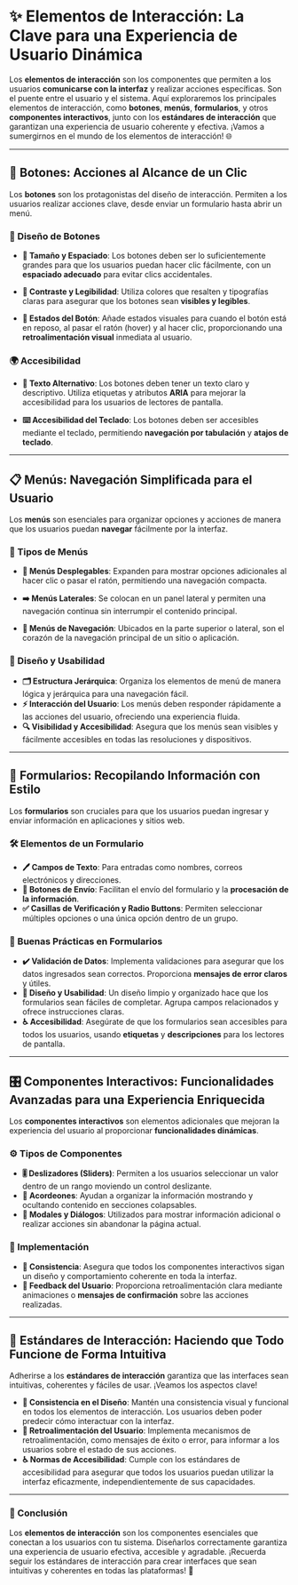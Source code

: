 # ✨ Elementos de Interacción: La Clave para una Experiencia de Usuario Dinámica

Los **elementos de interacción** son los componentes que permiten a los usuarios **comunicarse con la interfaz** y realizar acciones específicas. Son el puente entre el usuario y el sistema. Aquí exploraremos los principales elementos de interacción, como **botones**, **menús**, **formularios**, y otros **componentes interactivos**, junto con los **estándares de interacción** que garantizan una experiencia de usuario coherente y efectiva. ¡Vamos a sumergirnos en el mundo de los elementos de interacción! 🌐

---

## 🔘 Botones: Acciones al Alcance de un Clic

Los **botones** son los protagonistas del diseño de interacción. Permiten a los usuarios realizar acciones clave, desde enviar un formulario hasta abrir un menú.

### 🎨 Diseño de Botones

- **📏 Tamaño y Espaciado**: Los botones deben ser lo suficientemente grandes para que los usuarios puedan hacer clic fácilmente, con un **espaciado adecuado** para evitar clics accidentales.  

- **🌈 Contraste y Legibilidad**: Utiliza colores que resalten y tipografías claras para asegurar que los botones sean **visibles y legibles**.  

- **🎯 Estados del Botón**: Añade estados visuales para cuando el botón está en reposo, al pasar el ratón (hover) y al hacer clic, proporcionando una **retroalimentación visual** inmediata al usuario.  

### 🌍 Accesibilidad

- **📝 Texto Alternativo**: Los botones deben tener un texto claro y descriptivo. Utiliza etiquetas y atributos **ARIA** para mejorar la accesibilidad para los usuarios de lectores de pantalla.  

- **⌨️ Accesibilidad del Teclado**: Los botones deben ser accesibles mediante el teclado, permitiendo **navegación por tabulación** y **atajos de teclado**.

---

## 📋 Menús: Navegación Simplificada para el Usuario

Los **menús** son esenciales para organizar opciones y acciones de manera que los usuarios puedan **navegar** fácilmente por la interfaz.

### 🍔 Tipos de Menús

- **📂 Menús Desplegables**: Expanden para mostrar opciones adicionales al hacer clic o pasar el ratón, permitiendo una navegación compacta.  

- **➡️ Menús Laterales**: Se colocan en un panel lateral y permiten una navegación continua sin interrumpir el contenido principal.  

- **📜 Menús de Navegación**: Ubicados en la parte superior o lateral, son el corazón de la navegación principal de un sitio o aplicación.

### 🧩 Diseño y Usabilidad

- **🗂️ Estructura Jerárquica**: Organiza los elementos de menú de manera lógica y jerárquica para una navegación fácil.  
- **⚡ Interacción del Usuario**: Los menús deben responder rápidamente a las acciones del usuario, ofreciendo una experiencia fluida.  
- **🔍 Visibilidad y Accesibilidad**: Asegura que los menús sean visibles y fácilmente accesibles en todas las resoluciones y dispositivos.  

---

## 📝 Formularios: Recopilando Información con Estilo

Los **formularios** son cruciales para que los usuarios puedan ingresar y enviar información en aplicaciones y sitios web.

### 🛠️ Elementos de un Formulario

- **🖊️ Campos de Texto**: Para entradas como nombres, correos electrónicos y direcciones.  
- **🚀 Botones de Envío**: Facilitan el envío del formulario y la **procesación de la información**.  
- **✅ Casillas de Verificación y Radio Buttons**: Permiten seleccionar múltiples opciones o una única opción dentro de un grupo.  

### 🌟 Buenas Prácticas en Formularios

- **✔️ Validación de Datos**: Implementa validaciones para asegurar que los datos ingresados sean correctos. Proporciona **mensajes de error claros** y útiles.  
- **🧼 Diseño y Usabilidad**: Un diseño limpio y organizado hace que los formularios sean fáciles de completar. Agrupa campos relacionados y ofrece instrucciones claras.  
- **♿ Accesibilidad**: Asegúrate de que los formularios sean accesibles para todos los usuarios, usando **etiquetas** y **descripciones** para los lectores de pantalla.  

---

## 🎛️ Componentes Interactivos: Funcionalidades Avanzadas para una Experiencia Enriquecida

Los **componentes interactivos** son elementos adicionales que mejoran la experiencia del usuario al proporcionar **funcionalidades dinámicas**.

### ⚙️ Tipos de Componentes

- **🎚️ Deslizadores (Sliders)**: Permiten a los usuarios seleccionar un valor dentro de un rango moviendo un control deslizante.  
- **📂 Acordeones**: Ayudan a organizar la información mostrando y ocultando contenido en secciones colapsables.  
- **🔔 Modales y Diálogos**: Utilizados para mostrar información adicional o realizar acciones sin abandonar la página actual.  

### 🚀 Implementación

- **🤖 Consistencia**: Asegura que todos los componentes interactivos sigan un diseño y comportamiento coherente en toda la interfaz.  
- **🔄 Feedback del Usuario**: Proporciona retroalimentación clara mediante animaciones o **mensajes de confirmación** sobre las acciones realizadas.  

---

## 📏 Estándares de Interacción: Haciendo que Todo Funcione de Forma Intuitiva

Adherirse a los **estándares de interacción** garantiza que las interfaces sean intuitivas, coherentes y fáciles de usar. ¡Veamos los aspectos clave!

- **🔄 Consistencia en el Diseño**: Mantén una consistencia visual y funcional en todos los elementos de interacción. Los usuarios deben poder predecir cómo interactuar con la interfaz.  
- **📢 Retroalimentación del Usuario**: Implementa mecanismos de retroalimentación, como mensajes de éxito o error, para informar a los usuarios sobre el estado de sus acciones.  
- **♿ Normas de Accesibilidad**: Cumple con los estándares de accesibilidad para asegurar que todos los usuarios puedan utilizar la interfaz eficazmente, independientemente de sus capacidades.

---

### 🌟 Conclusión

Los **elementos de interacción** son los componentes esenciales que conectan a los usuarios con tu sistema. Diseñarlos correctamente garantiza una experiencia de usuario efectiva, accesible y agradable. ¡Recuerda seguir los estándares de interacción para crear interfaces que sean intuitivas y coherentes en todas las plataformas! 🚀